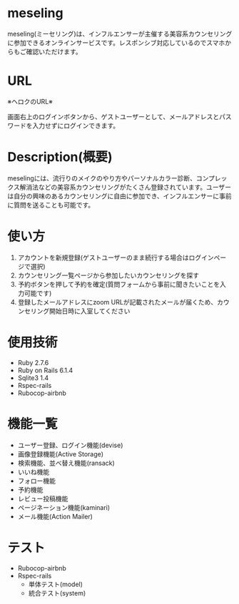 # meseling

meseling(ミーセリング)は、インフルエンサーが主催する美容系カウンセリングに参加できるオンラインサービスです。レスポンシブ対応しているのでスマホからもご確認いただけます。


# URL
※ヘロクのURL※

画面右上のログインボタンから、ゲストユーザーとして、メールアドレスとパスワードを入力せずにログインできます。


# Description(概要)

meselingには、流行りのメイクのやり方やパーソナルカラー診断、コンプレックス解消法などの美容系カウンセリングがたくさん登録されています。ユーザーは自分の興味のあるカウンセリングに自由に参加でき、インフルエンサーに事前に質問を送ることも可能です。


# 使い方

1. アカウントを新規登録(ゲストユーザーのまま続行する場合はログインページで選択)
2. カウンセリング一覧ページから参加したいカウンセリングを探す
3. 予約ボタンを押して予約を確定(質問フォームから事前に聞きたいことを入力可能です)
4. 登録したメールアドレスにzoom URLが記載されたメールが届くため、カウンセリング開始日時に入室してください


# 使用技術

* Ruby 2.7.6
* Ruby on Rails 6.1.4
* Sqlite3 1.4
* Rspec-rails
* Rubocop-airbnb


# 機能一覧

* ユーザー登録、ログイン機能(devise) 
* 画像登録機能(Active Storage)
* 検索機能、並べ替え機能(ransack)
* いいね機能
* フォロー機能
* 予約機能
* レビュー投稿機能
* ページネーション機能(kaminari)
* メール機能(Action Mailer)


# テスト  

* Rubocop-airbnb
* Rspec-rails
    * 単体テスト(model)
    * 統合テスト(system)
